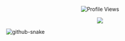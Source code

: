<p align="center">
  <img src="https://komarev.com/ghpvc/?username=yyerf&color=green&style=for-the-badge" alt="Profile Views" />
</p>

<p align="center">
  <a href="https://github.com/yyerf">
    </a>
</p>

<p align="center">
  <a href="https://github.com/DenverCoder1/readme-typing-svg">
    <img src="https://readme-typing-svg.demolab.com/?lines=Google%20Developer%20Groups%20On%20Campus%20UIC%20-%20%20Chapter%20Lead;Aspiring%20full-stack%20developer;Cybersecurity%20Enthusiast;&font=montserrat%20Code&center=true&width=700&height=50&color=5cf77b&vCenter=true&pause=1100&size=22" /></a>
</p>

<picture>
  <source media="(prefers-color-scheme: dark)" srcset="https://raw.githubusercontent.com/tobiasmeyhoefer/tobiasmeyhoefer/output/github-snake-dark.svg" />
  <source media="(prefers-color-scheme: light)" srcset="https://raw.githubusercontent.com/tobiasmeyhoefer/tobiasmeyhoefer/output/github-snake.svg" />
  <img alt="github-snake" src="https://raw.githubusercontent.com/tobiasmeyhoefer/tobiasmeyhoefer/output/github-snake.svg" />
</picture>
